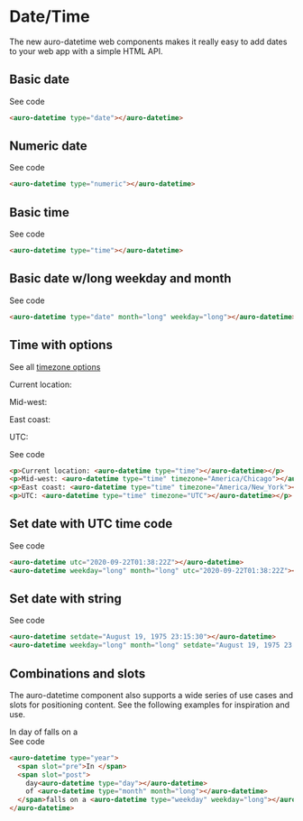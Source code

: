 # Date/Time

The new auro-datetime web components makes it really easy to add dates to your web app with a simple HTML API.

## Basic date

<div class="exampleWrapper">
  <auro-datetime type="date"></auro-datetime>
</div>

<auro-accordion lowProfile justifyRight>
  <span slot="trigger">See code</span>

  ```html
  <auro-datetime type="date"></auro-datetime>
  ```

</auro-accordion>

## Numeric date

<div class="exampleWrapper">
  <auro-datetime type="numeric"></auro-datetime>
</div>

<auro-accordion lowProfile justifyRight>
  <span slot="trigger">See code</span>

  ```html
  <auro-datetime type="numeric"></auro-datetime>
  ```

</auro-accordion>

## Basic time

<div class="exampleWrapper">
  <auro-datetime type="time"></auro-datetime>
</div>

<auro-accordion lowProfile justifyRight>
  <span slot="trigger">See code</span>

  ```html
  <auro-datetime type="time"></auro-datetime>
  ```

</auro-accordion>

## Basic date w/long weekday and month

<div class="exampleWrapper">
  <auro-datetime type="date" month="long" weekday="long"></auro-datetime>
</div>

<auro-accordion lowProfile justifyRight>
  <span slot="trigger">See code</span>

  ```html
  <auro-datetime type="date" month="long" weekday="long"></auro-datetime>
  ```

</auro-accordion>

## Time with options

See all [timezone options](https://bugs.chromium.org/p/chromium/issues/detail?id=928068#c1)

<div class="exampleWrapper">
  <p>Current location: <auro-datetime type="time"></auro-datetime></p>
  <p>Mid-west: <auro-datetime type="time" timezone="America/Chicago"></auro-datetime></p>
  <p>East coast: <auro-datetime type="time" timezone="America/New_York"></auro-datetime></p>
  <p>UTC: <auro-datetime type="time" timezone="UTC"></auro-datetime></p>
</div>

<auro-accordion lowProfile justifyRight>
  <span slot="trigger">See code</span>

  ```html
  <p>Current location: <auro-datetime type="time"></auro-datetime></p>
  <p>Mid-west: <auro-datetime type="time" timezone="America/Chicago"></auro-datetime></p>
  <p>East coast: <auro-datetime type="time" timezone="America/New_York"></auro-datetime></p>
  <p>UTC: <auro-datetime type="time" timezone="UTC"></auro-datetime></p>
  ```

</auro-accordion>

## Set date with UTC time code

<div class="exampleWrapper">
  <auro-datetime utc="2020-09-22T01:38:22Z"></auro-datetime>
  <auro-datetime weekday="long" month="long" utc="2020-09-22T01:38:22Z"></auro-datetime>
</div>

<auro-accordion lowProfile justifyRight>
  <span slot="trigger">See code</span>

  ```html
  <auro-datetime utc="2020-09-22T01:38:22Z"></auro-datetime>
  <auro-datetime weekday="long" month="long" utc="2020-09-22T01:38:22Z"></auro-datetime>
  ```

</auro-accordion>

## Set date with string

<div class="exampleWrapper">
  <auro-datetime setdate="August 19, 1975 23:15:30"></auro-datetime>
  <auro-datetime weekday="long" month="long" setdate="August 19, 1975 23:15:30"></auro-datetime>
</div>

<auro-accordion lowProfile justifyRight>
  <span slot="trigger">See code</span>

  ```html
  <auro-datetime setdate="August 19, 1975 23:15:30"></auro-datetime>
  <auro-datetime weekday="long" month="long" setdate="August 19, 1975 23:15:30"></auro-datetime>
  ```

</auro-accordion>

## Combinations and slots

The auro-datetime component also supports a wide series of use cases and slots for positioning content. See the following examples for inspiration and use.

<div class="exampleWrapper">
  <auro-datetime type="year">
    <span slot="pre">In </span>
    <span slot="post">
      day<auro-datetime type="day"></auro-datetime>
      of <auro-datetime type="month" month="long"></auro-datetime>
    </span>falls on a <auro-datetime type="weekday" weekday="long"></auro-datetime>
  </auro-datetime>
</div>

<auro-accordion lowProfile justifyRight>
  <span slot="trigger">See code</span>

  ```html
  <auro-datetime type="year">
    <span slot="pre">In </span>
    <span slot="post">
      day<auro-datetime type="day"></auro-datetime>
      of <auro-datetime type="month" month="long"></auro-datetime>
    </span>falls on a <auro-datetime type="weekday" weekday="long"></auro-datetime>
  </auro-datetime>
  ```

</auro-accordion>
